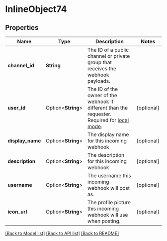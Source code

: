 # InlineObject74

## Properties

Name | Type | Description | Notes
------------ | ------------- | ------------- | -------------
**channel_id** | **String** | The ID of a public channel or private group that receives the webhook payloads. | 
**user_id** | Option<**String**> | The ID of the owner of the webhook if different than the requester. Required for [local mode](https://docs.mattermost.com/administration/mmctl-cli-tool.html#local-mode). | [optional]
**display_name** | Option<**String**> | The display name for this incoming webhook | [optional]
**description** | Option<**String**> | The description for this incoming webhook | [optional]
**username** | Option<**String**> | The username this incoming webhook will post as. | [optional]
**icon_url** | Option<**String**> | The profile picture this incoming webhook will use when posting. | [optional]

[[Back to Model list]](../README.md#documentation-for-models) [[Back to API list]](../README.md#documentation-for-api-endpoints) [[Back to README]](../README.md)


